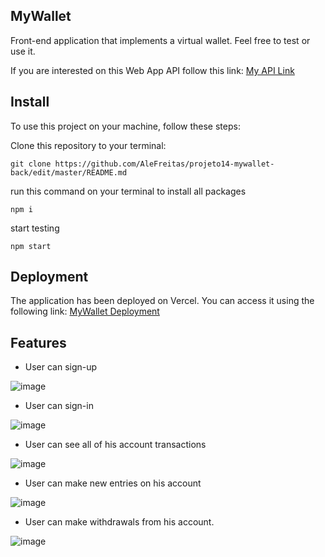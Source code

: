 ## MyWallet
Front-end application that implements a virtual wallet. Feel free to test or use it. 

If you are interested on this Web App API follow this link: [My API Link](https://github.com/AleFreitas/projeto14-mywallet-back)

## Install
To use this project on your machine, follow these steps:

Clone this repository to your terminal:
```
git clone https://github.com/AleFreitas/projeto14-mywallet-back/edit/master/README.md
```
run this command on your terminal to install all packages
```
npm i
```
start testing
```
npm start
```

## Deployment
The application has been deployed on Vercel. You can access it using the following link: [MyWallet Deployment](https://projeto14-mywallet-front-eight-xi.vercel.app)

## Features
- User can sign-up

![image](https://github.com/AleFreitas/projeto14-mywallet-front/assets/83618808/2ced5ff9-1445-4984-b1da-c96f01b40f05)

- User can sign-in

![image](https://github.com/AleFreitas/projeto14-mywallet-front/assets/83618808/477abfa9-35f7-4a9e-9154-b326214acb01)

- User can see all of his account transactions

![image](https://github.com/AleFreitas/projeto14-mywallet-front/assets/83618808/1d20c514-6364-411a-9b92-242059420187)

- User can make new entries on his account

![image](https://github.com/AleFreitas/projeto14-mywallet-front/assets/83618808/e81a648f-5483-46be-ac61-c54f8dc2e67b)

- User can make withdrawals from his account.

![image](https://github.com/AleFreitas/projeto14-mywallet-front/assets/83618808/2a73d136-fad6-49aa-935f-6941928c582e)
